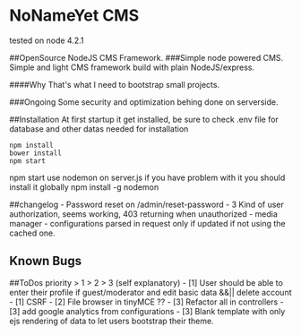 # NoNameYet CMS
tested on node 4.2.1

##OpenSource NodeJS CMS Framework.
###Simple node powered CMS.
Simple and light CMS framework build with plain NodeJS/express.

####Why
That's what I need to bootstrap small projects.

###Ongoing
Some security and optimization behing done on serverside.

##Installation
At first startup it get installed, be sure to check .env file for database and other datas needed for installation

	npm install
	bower install
	npm start

npm start use nodemon on server.js if you have problem with it you should install it globally
	npm install -g nodemon

##changelog
	- Password reset on /admin/reset-password
	- 3 Kind of user authorization, seems working, 403 returning when unauthorized
	- media manager
	- configurations parsed in request only if updated if not using the cached one.

## Known Bugs

##ToDos
	priority > 1 > 2 > 3 (self explanatory)
	- [1] User should be able to enter their profile if guest/moderator and edit basic data &&|| delete account
	- [1] CSRF
	- [2] File browser in tinyMCE ??
	- [3] Refactor all in controllers
	- [3] add google analytics from configurations
	- [3] Blank template with only ejs rendering of data to let users bootstrap their theme.